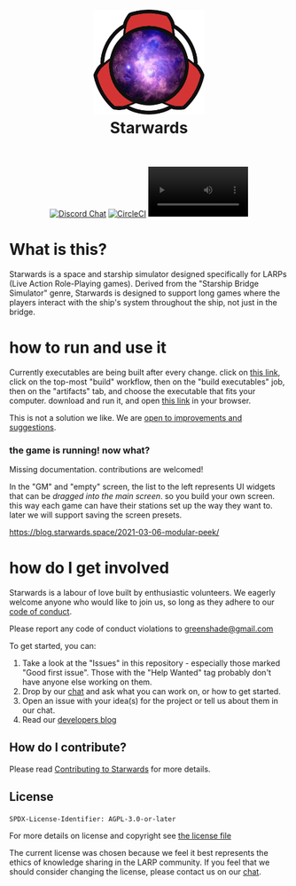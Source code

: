 <h1 align="center">
  <br>
  <img src="static/images/starwards-logo.webp" alt="logo" width="200">
  <br>
  Starwards
  <br>
  <br>
</h1>

<p align="center">
  <a href="https://discord.gg/p56nSVEjdb"><img alt="Discord Chat" src="https://img.shields.io/discord/843041591772971028?color=5865F2&label=discord&style=flat-square"></a>
  <a href="https://circleci.com/gh/starwards/starwards/tree/master"><img alt="CircleCI" src="https://circleci.com/gh/starwards/starwards/tree/master.svg?style=svg"></a>

<video src='https://user-images.githubusercontent.com/6019373/178277941-01a61ddb-c6cb-4620-b5aa-966291710d69.mp4' width=180/>
</p>



# What is this?

Starwards is a space and starship simulator designed specifically for LARPs (Live Action Role-Playing games). Derived from the "Starship Bridge Simulator" genre, Starwards is designed to support long games where the players interact with the ship's system throughout the ship, not just in the bridge.

# how to run and use it

Currently executables are being built after every change. 
click on [this link](https://app.circleci.com/pipelines/github/starwards/starwards?branch=master&filter=build&status=none&status=success), click on the top-most "build" workflow, then on the "build executables" job, then on the "artifacts" tab, and choose the executable that fits your computer. 
download and run it, and open [this link](http://localhost/) in your browser.

This is not a solution we like. We are [open to improvements and suggestions](https://github.com/starwards/starwards/issues/832).

### the game is running! now what?
Missing documentation. contributions are welcomed!

In the "GM" and "empty" screen, the list to the left represents UI widgets that can be *dragged into the main screen*. so you build your own screen. this way each game can have their stations set up the way they want to. later we will support saving the screen presets.

https://blog.starwards.space/2021-03-06-modular-peek/

# how do I get involved

Starwards is a labour of love built by enthusiastic volunteers. We eagerly welcome anyone who would like to join us, so long as they adhere to our [code of conduct](CODE_OF_CONDUCT.md).

Please report any code of conduct violations to [greenshade@gmail.com](mailto:greenshade@gmail.com)

To get started, you can:

1. Take a look at the "Issues" in this repository - especially those marked "Good first issue". Those with the "Help Wanted" tag probably don't have anyone else working on them.
2. Drop by our [chat](https://discord.gg/p56nSVEjdb) and ask what you can work on, or how to get started.
3. Open an issue with your idea(s) for the project or tell us about them in our chat.
4. Read our [developers blog](https://blog.starwards.space/)

## How do I contribute?

Please read [Contributing to Starwards](CONTRIBUTING.md) for more details.

## License

`SPDX-License-Identifier: AGPL-3.0-or-later`

For more details on license and copyright see [the license file](LICENSE.md)

The current license was chosen because we feel it best represents the ethics of knowledge sharing in the LARP community. If you feel that we should consider changing the license, please contact us on our [chat](https://discord.gg/p56nSVEjdb).

